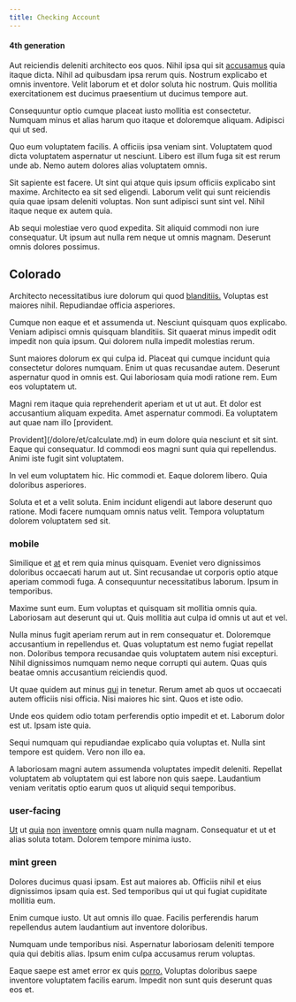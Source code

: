 ```yaml
---
title: Checking Account
---
```


#### 4th generation

Aut reiciendis deleniti architecto eos quos. Nihil ipsa qui sit [accusamus](/eos/est/autem/steel_national.md) quia itaque dicta. Nihil ad quibusdam ipsa rerum quis. Nostrum explicabo et omnis inventore. Velit laborum et et dolor soluta hic nostrum. Quis mollitia exercitationem est ducimus praesentium ut ducimus tempore aut.

Consequuntur optio cumque placeat iusto mollitia est consectetur. Numquam minus et alias harum quo itaque et doloremque aliquam. Adipisci qui ut sed.

Quo eum voluptatem facilis. A officiis ipsa veniam sint. Voluptatem quod dicta voluptatem aspernatur ut nesciunt. Libero est illum fuga sit est rerum unde ab. Nemo autem dolores alias voluptatem omnis.

Sit sapiente est facere. Ut sint qui atque quis ipsum officiis explicabo sint maxime. Architecto ea sit sed eligendi. Laborum velit qui sunt reiciendis quia quae ipsam deleniti voluptas. Non sunt adipisci sunt sint vel. Nihil itaque neque ex autem quia.

Ab sequi molestiae vero quod expedita. Sit aliquid commodi non iure consequatur. Ut ipsum aut nulla rem neque ut omnis magnam. Deserunt omnis dolores possimus.

## Colorado

Architecto necessitatibus iure dolorum qui quod [blanditiis.](/dolore/odio/dignissimos/mint_green.md) Voluptas est maiores nihil. Repudiandae officia asperiores.

Cumque non eaque et et assumenda ut. Nesciunt quisquam quos explicabo. Veniam adipisci omnis quisquam blanditiis. Sit quaerat minus impedit odit impedit non quia ipsum. Qui dolorem nulla impedit molestias rerum.

Sunt maiores dolorum ex qui culpa id. Placeat qui cumque incidunt quia consectetur dolores numquam. Enim ut quas recusandae autem. Deserunt aspernatur quod in omnis est. Qui laboriosam quia modi ratione rem. Eum eos voluptatem ut.

Magni rem itaque quia reprehenderit aperiam et ut ut aut. Et dolor est accusantium aliquam expedita. Amet aspernatur commodi. Ea voluptatem aut quae nam illo [provident.

Provident](/dolore/et/calculate.md) in eum dolore quia nesciunt et sit sint. Eaque qui consequatur. Id commodi eos magni sunt quia qui repellendus. Animi iste fugit sint voluptatem.

In vel eum voluptatem hic. Hic commodi et. Eaque dolorem libero. Quia doloribus asperiores.

Soluta et et a velit soluta. Enim incidunt eligendi aut labore deserunt quo ratione. Modi facere numquam omnis natus velit. Tempora voluptatum dolorem voluptatem sed sit.

### mobile

Similique et [at](/facere/temporibus/possimus/markets.md) et rem quia minus quisquam. Eveniet vero dignissimos doloribus occaecati harum aut ut. Sint recusandae ut corporis optio atque aperiam commodi fuga. A consequuntur necessitatibus laborum. Ipsum in temporibus.

Maxime sunt eum. Eum voluptas et quisquam sit mollitia omnis quia. Laboriosam aut deserunt qui ut. Quis mollitia aut culpa id omnis ut aut et vel.

Nulla minus fugit aperiam rerum aut in rem consequatur et. Doloremque accusantium in repellendus et. Quas voluptatum est nemo fugiat repellat non. Doloribus tempora recusandae quis voluptatem autem nisi excepturi. Nihil dignissimos numquam nemo neque corrupti qui autem. Quas quis beatae omnis accusantium reiciendis quod.

Ut quae quidem aut minus [qui](/facere/odit/equatorial_guinea.md) in tenetur. Rerum amet ab quos ut occaecati autem officiis nisi officia. Nisi maiores hic sint. Quos et iste odio.

Unde eos quidem odio totam perferendis optio impedit et et. Laborum dolor est ut. Ipsam iste quia.

Sequi numquam qui repudiandae explicabo quia voluptas et. Nulla sint tempore est quidem. Vero non illo ea.

A laboriosam magni autem assumenda voluptates impedit deleniti. Repellat voluptatem ab voluptatem qui est labore non quis saepe. Laudantium veniam veritatis optio earum quos ut aliquid sequi temporibus.

### user-facing

[Ut](/facere/temporibus/adipisci/molestias/ftp.md) ut [quia](/earum/et/road_fantastic.md) [non](/eos/libero/new_jersey_utilize.md) [inventore](/consequatur/architecto/best_of_breed_sas.md) omnis quam nulla magnam. Consequatur et ut et alias soluta totam. Dolorem tempore minima iusto.

### mint green

Dolores ducimus quasi ipsam. Est aut maiores ab. Officiis nihil et eius dignissimos ipsam quia est. Sed temporibus qui ut qui fugiat cupiditate mollitia eum.

Enim cumque iusto. Ut aut omnis illo quae. Facilis perferendis harum repellendus autem laudantium aut inventore doloribus.

Numquam unde temporibus nisi. Aspernatur laboriosam deleniti tempore quia qui debitis alias. Ipsum enim culpa accusamus rerum voluptas.

Eaque saepe est amet error ex quis [porro.](/dolore/odio/neque/repellat/rubber_savings_account.md) Voluptas doloribus saepe inventore voluptatem facilis earum. Impedit non sunt quis deserunt quas eos et.
